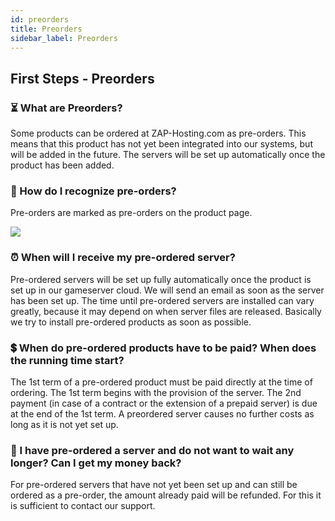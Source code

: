 ```yaml
---
id: preorders
title: Preorders
sidebar_label: Preorders
---
```

## First Steps - Preorders
### ⏳ What are Preorders? 
Some products can be ordered at ZAP-Hosting.com as pre-orders. This means that this product has not yet been integrated into our systems, but will be added in the future. The servers will be set up automatically once the product has been added.

### 🔎 How do I recognize pre-orders?
Pre-orders are marked as pre-orders on the product page.

![](https://screensaver01.zap-hosting.com/index.php/apps/files_sharing/publicpreview/SSdxaT7FXtrdZ3y?x=1921&y=602&a=true&file=msedge_daXTbsDJJh.png&scalingup=0)

### ⏰ When will I receive my pre-ordered server?
Pre-ordered servers will be set up fully automatically once the product is set up in our gameserver cloud. We will send an email as soon as the server has been set up. The time until pre-ordered servers are installed can vary greatly, because it may depend on when server files are released. Basically we try to install pre-ordered products as soon as possible.

### 💲 When do pre-ordered products have to be paid? When does the running time start?
The 1st term of a pre-ordered product must be paid directly at the time of ordering. The 1st term begins with the provision of the server. The 2nd payment (in case of a contract or the extension of a prepaid server) is due at the end of the 1st term. A preordered server causes no further costs as long as it is not yet set up.

### 💸 I have pre-ordered a server and do not want to wait any longer? Can I get my money back?
For pre-ordered servers that have not yet been set up and can still be ordered as a pre-order, the amount already paid will be refunded. For this it is sufficient to contact our support.
